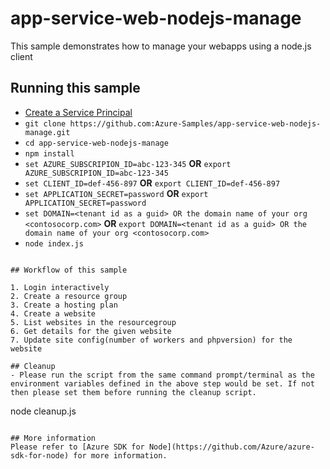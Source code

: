# app-service-web-nodejs-manage
This sample demonstrates how to manage your webapps using a node.js client

## Running this sample

- [Create a Service Principal](https://azure.microsoft.com/en-us/documentation/articles/resource-group-authenticate-service-principal-cli/)
- `git clone https://github.com:Azure-Samples/app-service-web-nodejs-manage.git`
- `cd app-service-web-nodejs-manage`
- `npm install`
- `set AZURE_SUBSCRIPION_ID=abc-123-345` **OR** `export AZURE_SUBSCRIPION_ID=abc-123-345`
- `set CLIENT_ID=def-456-897` **OR** `export CLIENT_ID=def-456-897`
- `set APPLICATION_SECRET=password` **OR** `export APPLICATION_SECRET=password`
- `set DOMAIN=<tenant id as a guid> OR the domain name of your org <contosocorp.com>` **OR** `export DOMAIN=<tenant id as a guid> OR the domain name of your org <contosocorp.com>`
- `node index.js`
```

## Workflow of this sample
 
1. Login interactively
2. Create a resource group 
3. Create a hosting plan
4. Create a website
5. List websites in the resourcegroup
6. Get details for the given website
7. Update site config(number of workers and phpversion) for the website

## Cleanup
- Please run the script from the same command prompt/terminal as the environment variables defined in the above step would be set. If not then please set them before running the cleanup script.

```
node cleanup.js <resourceGroupName> <websiteName>
```

## More information
Please refer to [Azure SDK for Node](https://github.com/Azure/azure-sdk-for-node) for more information.